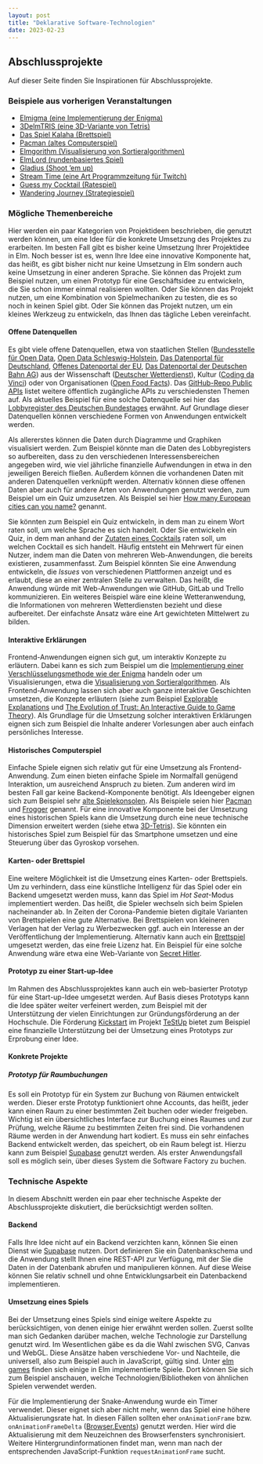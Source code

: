 ```yaml
---
layout: post
title: "Deklarative Software-Technologien"
date: 2023-02-23
---
```



## Abschlussprojekte

Auf dieser Seite finden Sie Inspirationen für Abschlussprojekte.


### Beispiele aus vorherigen Veranstaltungen

- [Elmigma (eine Implementierung der Enigma)](https://simonhauck.github.io/Enigma-Elm/)
- [3DelmTRIS (eine 3D-Variante von Tetris)](https://tobiaswen.github.io/3DelmTRIS/)
- [Das Spiel Kalaha (Brettspiel)](http://htmlpreview.github.io/?https://github.com/lwiedema/kalah-game-elm/blob/master/kalah-game.html)
- [Pacman (altes Computerspiel)](https://timokramer4.github.io/elm-pacman/)
- [Elmgorithm (Visualisierung von Sortieralgorithmen)](https://hs-flensburg-dst.github.io/elmgorithm)
- [ElmLord (rundenbasiertes Spiel)](https://kind-ardinghelli-25b6c3.netlify.app)
- [Gladius (Shoot ’em up)](https://hs-flensburg-dst.github.io/gladius)
- [Stream Time (eine Art Programmzeitung für Twitch)](https://www.stream-time.xyz)
- [Guess my Cocktail (Ratespiel)](https://hs-flensburg-dst.github.io/guess-my-cocktail)
- [Wandering Journey (Strategiespiel)](https://mrhemanik.github.io/wandering-journey/)


### Mögliche Themenbereiche

Hier werden ein paar Kategorien von Projektideen beschrieben, die genutzt werden können, um eine Idee für die konkrete Umsetzung des Projektes zu erarbeiten.
Im besten Fall gibt es bisher keine Umsetzung Ihrer Projektidee in Elm.
Noch besser ist es, wenn Ihre Idee eine innovative Komponente hat, das heißt, es gibt bisher nicht nur keine Umsetzung in Elm sondern auch keine Umsetzung in einer anderen Sprache.
Sie können das Projekt zum Beispiel nutzen, um einen Prototyp für eine Geschäftsidee zu entwickeln, die Sie schon immer einmal realisieren wollten.
Oder Sie können das Projekt nutzen, um eine Kombination von Spielmechaniken zu testen, die es so noch in keinen Spiel gibt.
Oder Sie können das Projekt nutzen, um ein kleines Werkzeug zu entwickeln, das Ihnen das tägliche Leben vereinfacht.


#### Offene Datenquellen

Es gibt viele offene Datenquellen, etwa von staatlichen Stellen ([Bundesstelle für Open Data](https://github.com/bundesAPI), [Open Data Schleswig-Holstein](https://www.schleswig-holstein.de/DE/Landesregierung/Themen/Digitalisierung/openData/openData_node.html), [Das Datenportal für Deutschland](https://www.govdata.de), [Offenes Datenportal der EU](https://data.europa.eu/euodp/de/data/), [Das Datenportal der Deutschen Bahn AG](https://data.deutschebahn.com)) aus der Wissenschaft ([Deutscher Wetterdienst](https://opendata.dwd.de)), Kultur ([Coding da Vinci](https://codingdavinci.de/de/daten)) oder von Organisationen ([Open Food Facts](https://de.openfoodfacts.org)).
Das [GitHub-Repo Public APIs](https://github.com/public-apis/public-apis) listet weitere öffentlich zugängliche APIs zu verschiedensten Themen auf.
Als aktuelles Beispiel für eine solche Datenquelle sei hier das [Lobbyregister des Deutschen Bundestages](https://www.lobbyregister.bundestag.de/startseite) erwähnt.
Auf Grundlage dieser Datenquellen können verschiedene Formen von Anwendungen entwickelt werden.

Als allererstes können die Daten durch Diagramme und Graphiken visualisiert werden.
Zum Beispiel könnte man die Daten des Lobbyregisters so aufbereiten, dass zu den verschiedenen Interessensbereichen angegeben wird, wie viel jährliche finanzielle Aufwendungen in etwa in den jeweiligen Bereich fließen.
Außerdem können die vorhandenen Daten mit anderen Datenquellen verknüpft werden.
Alternativ können diese offenen Daten aber auch für andere Arten von Anwendungen genutzt werden, zum Beispiel um ein Quiz umzusetzen.
Als Beispiel sei hier [How many European cities can you name?](https://iafisher.com/projects/cities/europe) genannt.

Sie könnten zum Beispiel ein Quiz entwickeln, in dem man zu einem Wort raten soll, um welche Sprache es sich handelt.
Oder Sie entwickeln ein Quiz, in dem man anhand der [Zutaten eines Cocktails](https://hs-flensburg-dst.github.io/guess-my-cocktail) raten soll, um welchen Cocktail es sich handelt.
Häufig entsteht ein Mehrwert für einen Nutzer, indem man die Daten von mehreren Web-Anwendungen, die bereits existieren, zusammenfasst.
Zum Beispiel könnten Sie eine Anwendung entwickeln, die _Issues_ von verschiedenen Plattformen anzeigt und es erlaubt, diese an einer zentralen Stelle zu verwalten.
Das heißt, die Anwendung würde mit Web-Anwendungen wie GitHub, GitLab und Trello kommunizieren.
Ein weiteres Beispiel wäre eine kleine Wetteranwendung, die Informationen von mehreren Wetterdiensten bezieht und diese aufbereitet.
Der einfachste Ansatz wäre eine Art gewichteten Mittelwert zu bilden.


#### Interaktive Erklärungen

Frontend-Anwendungen eignen sich gut, um interaktiv Konzepte zu erläutern.
Dabei kann es sich zum Beispiel um die [Implementierung einer Verschlüsselungsmethode wie der Enigma](https://simonhauck.github.io/Enigma-Elm/) handeln oder um Visualisierungen, etwa die [Visualisierung von Sortieralgorithmen](https://hs-flensburg-dst.github.io/elmgorithm).
Als Frontend-Anwendung lassen sich aber auch ganze interaktive Geschichten umsetzen, die Konzepte erläutern (siehe zum Beispiel [Explorable Explanations](https://explorabl.es) und [The Evolution of Trust: An Interactive Guide to Game Theory](https://ncase.me/trust/)).
Als Grundlage für die Umsetzung solcher interaktiven Erklärungen eignen sich zum Beispiel die Inhalte anderer Vorlesungen aber auch einfach persönliches Interesse.


#### Historisches Computerspiel

Einfache Spiele eignen sich relativ gut für eine Umsetzung als Frontend-Anwendung.
Zum einen bieten einfache Spiele im Normalfall genügend Interaktion, um ausreichend Anspruch zu bieten.
Zum anderen wird im besten Fall gar keine Backend-Komponente benötigt.
Als Ideengeber eignen sich zum Beispiel sehr [alte Spielekonsolen](https://www.dailydot.com/parsec/atari-2600-games/).
Als Beispiele seien hier [Pacman](https://timokramer4.github.io/elm-pacman/) und [Frogger](https://hs-flensburg-dst.github.io/frogger) genannt.
Für eine innovative Komponente bei der Umsetzung eines historischen Spiels kann die Umsetzung durch eine neue technische Dimension erweitert werden (siehe etwa [3D-Tetris](https://tobiaswen.github.io/3DelmTRIS/)).
Sie könnten ein historisches Spiel zum Beispiel für das Smartphone umsetzen und eine Steuerung über das Gyroskop vorsehen.


#### Karten- oder Brettspiel

Eine weitere Möglichkeit ist die Umsetzung eines Karten- oder Brettspiels.
Um zu verhindern, dass eine künstliche Intelligenz für das Spiel oder ein Backend umgesetzt werden muss, kann das Spiel im _Hot Seat_-Modus implementiert werden.
Das heißt, die Spieler wechseln sich beim Spielen nacheinander ab.
In Zeiten der Corona-Pandemie bieten digitale Varianten von Brettspielen eine gute Alternative.
Bei Brettspielen von kleineren Verlagen hat der Verlag zu Werbezwecken ggf. auch ein Interesse an der Veröffentlichung der Implementierung.
Alternativ kann auch ein [Brettspiel](https://boardgamegeek.com/geeklist/33151/creative-commonsopen-source-games) umgesetzt werden, das eine freie Lizenz hat.
Ein Beispiel für eine solche Anwendung wäre etwa eine Web-Variante von [Secret Hitler](https://netgames.io/games/secret-hitler/).


#### Prototyp zu einer Start-up-Idee

Im Rahmen des Abschlussprojektes kann auch ein web-basierter Prototyp für eine Start-up-Idee umgesetzt werden.
Auf Basis dieses Prototyps kann die Idee später weiter verfeinert werden, zum Beispiel mit der Unterstützung der vielen Einrichtungen zur Gründungsförderung an der Hochschule.
Die Förderung [Kickstart](https://realisiere-deine-idee.de/kickstart) im Projekt [TeStUp](https://realisiere-deine-idee.de) bietet zum Beispiel eine finanzielle Unterstützung bei der Umsetzung eines Prototyps zur Erprobung einer Idee.


#### Konkrete Projekte

##### Prototyp für Raumbuchungen

Es soll ein Prototyp für ein System zur Buchung von Räumen entwickelt werden.
Dieser erste Prototyp funktioniert ohne Accounts, das heißt, jeder kann einen Raum zu einer bestimmten Zeit buchen oder wieder freigeben.
Wichtig ist ein übersichtliches Interface zur Buchung eines Raumes und zur Prüfung, welche Räume zu bestimmten Zeiten frei sind.
Die vorhandenen Räume werden in der Anwendung hart kodiert.
Es muss ein sehr einfaches Backend entwickelt werden, das speichert, ob ein Raum belegt ist.
Hierzu kann zum Beispiel [Supabase](https://supabase.com) genutzt werden.
Als erster Anwendungsfall soll es möglich sein, über dieses System die Software Factory zu buchen.


### Technische Aspekte

In diesem Abschnitt werden ein paar eher technische Aspekte der Abschlussprojekte diskutiert, die berücksichtigt werden sollten.


#### Backend

Falls Ihre Idee nicht auf ein Backend verzichten kann, können Sie einen Dienst wie [Supabase](https://supabase.com) nutzen.
Dort definieren Sie ein Datenbankschema und die Anwendung stellt Ihnen eine REST-API zur Verfügung, mit der Sie die Daten in der Datenbank abrufen und manipulieren können.
Auf diese Weise können Sie relativ schnell und ohne Entwicklungsarbeit ein Datenbackend implementieren.


#### Umsetzung eines Spiels

Bei der Umsetzung eines Spiels sind einige weitere Aspekte zu berücksichtigen, von denen einige hier erwähnt werden sollen.
Zuerst sollte man sich Gedanken darüber machen, welche Technologie zur Darstellung genutzt wird.
Im Wesentlichen gäbe es da die Wahl zwischen SVG, Canvas und WebGL.
Diese Ansätze haben verschiedene Vor- und Nachteile, die universell, also zum Beispiel auch in JavaScript, gültig sind.
Unter [elm games](https://github.com/rofrol/elm-games) finden sich einige in Elm implementierte Spiele.
Dort können Sie sich zum Beispiel anschauen, welche Technologien/Bibliotheken von ähnlichen Spielen verwendet werden.

Für die Implementierung der Snake-Anwendung wurde ein Timer verwendet.
Dieser eignet sich aber nicht mehr, wenn das Spiel eine höhere Aktualisierungsrate hat.
In diesen Fällen sollten eher `onAnimationFrame` bzw. `onAnimationFrameDelta` ([Browser.Events](https://package.elm-lang.org/packages/elm/browser/latest/Browser-Events)) genutzt werden.
Hier wird die Aktualisierung mit dem Neuzeichnen des Browserfensters synchronisiert.
Weitere Hintergrundinformationen findet man, wenn man nach der entsprechenden JavaScript-Funktion `requestAnimationFrame` sucht.
